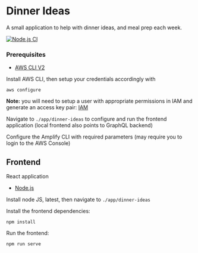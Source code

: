 # Dinner Ideas
A small application to help with dinner ideas, and meal prep each week.

[![Node.js CI](https://github.com/shaun-hutch/dinner-ideas/actions/workflows/action.yaml/badge.svg)](https://github.com/shaun-hutch/dinner-ideas/actions/workflows/action.yaml)

### Prerequisites
- [AWS CLI V2](https://docs.aws.amazon.com/cli/latest/userguide/getting-started-install.html)

Install AWS CLI, then setup your credentials accordingly with 

`aws configure`

**Note:** you will need to setup a user with appropriate permissions in IAM and generate an access key pair:
[IAM](https://us-east-1.console.aws.amazon.com/iamv2/home?region=us-west-1#/users)

Navigate to `./app/dinner-ideas` to configure and run the frontend application (local frontend also points to GraphQL backend)

Configure the Amplify CLI with required parameters (may require you to login to the AWS Console)

## Frontend
React application

- [Node.js](https://nodejs.org)

Install node JS, latest, then navigate to `./app/dinner-ideas`

Install the frontend dependencies:

`npm install`

Run the frontend:

`npm run serve`
